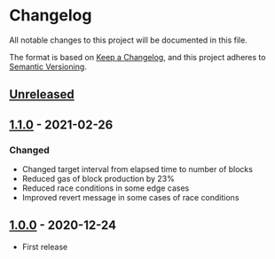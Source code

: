 # Changelog

All notable changes to this project will be documented in this file.

The format is based on [Keep a Changelog](https://keepachangelog.com/en/1.0.0/),
and this project adheres to [Semantic Versioning](https://semver.org/spec/v2.0.0.html).

## [Unreleased]

## [1.1.0] - 2021-02-26

### Changed

- Changed target interval from elapsed time to number of blocks
- Reduced gas of block production by 23%
- Reduced race conditions in some edge cases
- Improved revert message in some cases of race conditions

## [1.0.0] - 2020-12-24

- First release

[unreleased]: https://github.com/cartesi/pos-dlib/compare/v1.1.0...HEAD
[1.1.0]: https://github.com/cartesi/pos-dlib/compare/v1.0.0...v1.1.0
[1.0.0]: https://github.com/cartesi/pos-dlib/releases/tag/v1.0.0
